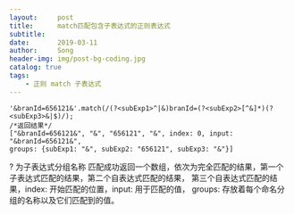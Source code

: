 ```yaml
---
layout:     post
title:      match匹配包含子表达式的正则表达式
subtitle:   
date:       2019-03-11
author:     Song
header-img: img/post-bg-coding.jpg
catalog: true
tags:
    - 正则 match 子表达式
---
```


```
'&branId=656121&'.match(/(?<subExp1>^|&)branId=(?<subExp2>[^&]*)(?<subExp3>&|$)/);
/*返回结果*/
["&branId=656121&", "&", "656121", "&", index: 0, input: "&branId=656121&",
groups: {subExp1: "&", subExp2: "656121", subExp3: "&"}]
```
?<subExp1> 为子表达式分组名称
匹配成功返回一个数组，依次为完全匹配的结果，第一个子表达式匹配的结果，第二个自表达式匹配的结果，
第三个自表达式匹配的结果，index: 开始匹配的位置，input: 用于匹配的值，
groups: 存放着每个命名分组的名称以及它们匹配到的值。